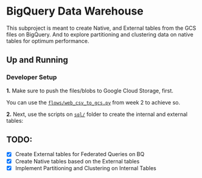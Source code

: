 # BigQuery Data Warehouse

This subproject is meant to create Native, and External tables from the GCS files on BigQuery.
And to explore partitioning and clustering data on native tables for optimum performance.


## Up and Running

### Developer Setup

**1.** Make sure to push the files/blobs to Google Cloud Storage, first.

You can use the [`flows/web_csv_to_gcs.py`](https://github.com/iobruno/data-engineering-zoomcamp/blob/master/week_2_workflow_orchestration/prefect/flows/) from week 2 to achieve so.

**2.** Next, use the scripts on [`sql/`](https://github.com/iobruno/data-engineering-zoomcamp/tree/master/week_3_data_warehouse/sql) folder to create the internal and external tables:


## TODO:
- [x] Create External tables for Federated Queries on BQ
- [x] Create Native tables based on the External tables
- [x] Implement Partitioning and Clustering on Internal Tables
